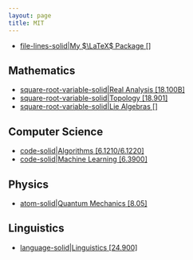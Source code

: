 ```yaml
---
layout: page
title: MIT
---
```



- [file-lines-solid|My $\LaTeX$ Package []](/posts/2024-05-29-mypackage.html)

## Mathematics

- [square-root-variable-solid|Real Analysis [18.100B]](/materials/real_analysis)
- [square-root-variable-solid|Topology [18.901]](/materials/topology)
- [square-root-variable-solid|Lie Algebras []](/materials/lie_algebras)

## Computer Science

- [code-solid|Algorithms [6.1210/6.1220]](/materials/algorithms/)
- [code-solid|Machine Learning [6.3900]](/materials/machine_learning)

## Physics

- [atom-solid|Quantum Mechanics [8.05]](/materials/quantum_mechanics)

## Linguistics

- [language-solid|Linguistics [24.900]](/materials/linguistics)

